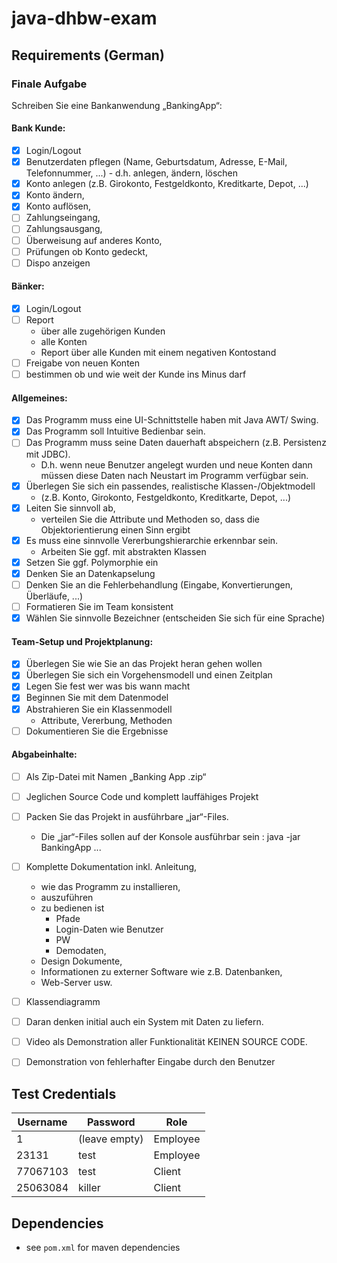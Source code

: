 # java-dhbw-exam

## Requirements (German)
### Finale Aufgabe
Schreiben Sie eine Bankanwendung „BankingApp“:
#### Bank Kunde:
- [x] Login/Logout
- [x] Benutzerdaten pflegen (Name, Geburtsdatum, Adresse, E-Mail, Telefonnummer, ...) - d.h. anlegen, ändern, löschen
- [x] Konto anlegen (z.B. Girokonto, Festgeldkonto, Kreditkarte, Depot, ...)
- [x] Konto ändern, 
- [x] Konto auflösen, 
- [ ] Zahlungseingang, 
- [ ] Zahlungsausgang, 
- [ ] Überweisung auf anderes Konto, 
- [ ] Prüfungen ob Konto gedeckt, 
- [ ] Dispo anzeigen
#### Bänker:
- [x] Login/Logout
- [ ] Report 
  - über alle zugehörigen Kunden
  - alle Konten
  - Report über alle Kunden mit einem negativen Kontostand
- [ ] Freigabe von neuen Konten
- [ ] bestimmen ob und wie weit der Kunde ins Minus darf
#### Allgemeines:
- [x] Das Programm muss eine UI-Schnittstelle haben mit Java AWT/ Swing.
- [x] Das Programm soll Intuitive Bedienbar sein.
- [ ] Das Programm muss seine Daten dauerhaft abspeichern (z.B. Persistenz mit JDBC). 
  - D.h. wenn neue Benutzer angelegt wurden und neue Konten 
    dann müssen diese Daten nach Neustart im Programm verfügbar sein.
- [x] Überlegen Sie sich ein passendes, realistische Klassen-/Objektmodell
  - (z.B. Konto, Girokonto, Festgeldkonto, Kreditkarte, Depot, ...)
- [x] Leiten Sie sinnvoll ab, 
  - verteilen Sie die Attribute und Methoden so, dass die Objektorientierung einen Sinn ergibt
- [x] Es muss eine sinnvolle Vererbungshierarchie erkennbar sein.
  - Arbeiten Sie ggf. mit abstrakten Klassen
- [x] Setzen Sie ggf. Polymorphie ein
- [x] Denken Sie an Datenkapselung
- [ ] Denken Sie an die Fehlerbehandlung (Eingabe, Konvertierungen, Überläufe, ...)
- [ ] Formatieren Sie im Team konsistent
- [x] Wählen Sie sinnvolle Bezeichner (entscheiden Sie sich für eine Sprache)
#### Team-Setup und Projektplanung:
- [x] Überlegen Sie wie Sie an das Projekt heran gehen wollen
- [x] Überlegen Sie sich ein Vorgehensmodell und einen Zeitplan
- [x] Legen Sie fest wer was bis wann macht
- [x] Beginnen Sie mit dem Datenmodel
- [x] Abstrahieren Sie ein Klassenmodell
     - Attribute, Vererbung, Methoden
- [ ] Dokumentieren Sie die Ergebnisse
#### Abgabeinhalte:
- [ ] Als Zip-Datei mit Namen „Banking App <Gruppen-Id>.zip“
- [ ] Jeglichen Source Code und komplett lauffähiges Projekt
- [ ] Packen Sie das Projekt in ausführbare „jar“-Files. 
  - Die „jar“-Files sollen auf der Konsole ausführbar sein : java -jar BankingApp ...
- [ ] Komplette Dokumentation inkl. Anleitung, 
    - wie das Programm zu installieren, 
    - auszuführen
    - zu bedienen ist 
      - Pfade
      - Login-Daten wie Benutzer
      - PW
      - Demodaten, 
    - Design Dokumente,
    - Informationen zu externer Software wie z.B. Datenbanken, 
    - Web-Server usw.
- [ ] Klassendiagramm
- [ ] Daran denken initial auch ein System mit Daten zu liefern.
- [ ] Video als Demonstration aller Funktionalität KEINEN SOURCE CODE. 
- [ ] Demonstration von fehlerhafter Eingabe durch den Benutzer


## Test Credentials
| Username | Password      | Role |
|----------|---------------| ---- |
| 1        | (leave empty) | Employee |
| 23131    | test          | Employee |
| 77067103 | test          | Client |
| 25063084 | killer        | Client |

## Dependencies
- see `pom.xml` for maven dependencies
